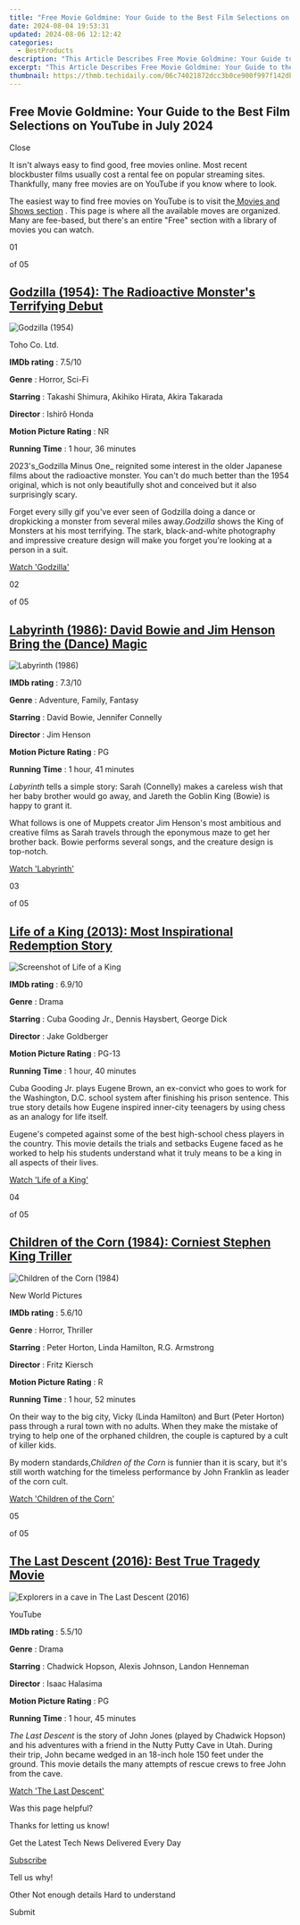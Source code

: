 ```yaml
---
title: "Free Movie Goldmine: Your Guide to the Best Film Selections on YouTube in July 2024"
date: 2024-08-04 19:53:31
updated: 2024-08-06 12:12:42
categories:
  - BestProducts
description: "This Article Describes Free Movie Goldmine: Your Guide to the Best Film Selections on YouTube in July 2024"
excerpt: "This Article Describes Free Movie Goldmine: Your Guide to the Best Film Selections on YouTube in July 2024"
thumbnail: https://thmb.techidaily.com/06c74021872dcc3b0ce900f997f142db31fade534149e5bce6ee9984dd257b98.jpg
---
```


## Free Movie Goldmine: Your Guide to the Best Film Selections on YouTube in July 2024

Close 

 It isn't always easy to find good, free movies online. Most recent blockbuster films usually cost a rental fee on popular streaming sites. Thankfully, many free movies are on YouTube if you know where to look.

 The easiest way to find free movies on YouTube is to visit the[ Movies and Shows section](https://www.youtube.com/movies) . This page is where all the available moves are organized. Many are fee-based, but there's an entire "Free" section with a library of movies you can watch.

01

of 05

## [ Godzilla (1954): The Radioactive Monster's Terrifying Debut](https://www.imdb.com/title/tt0047034/) 

![Godzilla (1954)](https://www.lifewire.com/thmb/pDGbLqMFArp1egZjZ_yfmVlvrNo=/1500x0/filters:no_upscale():max_bytes(150000):strip_icc():format(webp)/Godzilla-ec121a15491740a69ce689e561f63311.jpg) 

Toho Co. Ltd.

**IMDb rating** : 7.5/10

**Genre** : Horror, Sci-Fi

**Starring** : Takashi Shimura, Akihiko Hirata, Akira Takarada

**Director** : Ishirô Honda

**Motion Picture Rating** : NR

**Running Time** : 1 hour, 36 minutes

 2023's_Godzilla Minus One_ reignited some interest in the older Japanese films about the radioactive monster. You can't do much better than the 1954 original, which is not only beautifully shot and conceived but it also surprisingly scary.

 Forget every silly gif you've ever seen of Godzilla doing a dance or dropkicking a monster from several miles away._Godzilla_ shows the King of Monsters at his most terrifying. The stark, black-and-white photography and impressive creature design will make you forget you're looking at a person in a suit.

[ Watch 'Godzilla' ](https://www.youtube.com/watch?v=nn-Wg1NU32I) 

02

of 05

## [ Labyrinth (1986): David Bowie and Jim Henson Bring the (Dance) Magic](https://www.imdb.com/title/tt0091369/) 

![Labyrinth (1986)](https://www.lifewire.com/thmb/zEzBGKQ5gbDG-PDbfbhBvUclSAA=/1500x0/filters:no_upscale():max_bytes(150000):strip_icc():format(webp)/Labyrinth-b81b0e552a8d42abb3af9ff31ac48ee4.jpg) 

**IMDb rating** : 7.3/10

**Genre** : Adventure, Family, Fantasy

**Starring** : David Bowie, Jennifer Connelly

**Director** : Jim Henson

**Motion Picture Rating** : PG

**Running Time** : 1 hour, 41 minutes

_Labyrinth_ tells a simple story: Sarah (Connelly) makes a careless wish that her baby brother would go away, and Jareth the Goblin King (Bowie) is happy to grant it.

 What follows is one of Muppets creator Jim Henson's most ambitious and creative films as Sarah travels through the eponymous maze to get her brother back. Bowie performs several songs, and the creature design is top-notch.

[ Watch 'Labyrinth' ](https://www.youtube.com/watch?v=lL%5FQ0VtrTxU) 

03

of 05

## [ Life of a King (2013): Most Inspirational Redemption Story](https://www.imdb.com/title/tt2708254/?ref%5F=fn%5Fal%5Ftt%5F1) 

![Screenshot of Life of a King](https://www.lifewire.com/thmb/waRxugKvVn7cVO8x6SHzDhqDwH4=/1500x0/filters:no_upscale():max_bytes(150000):strip_icc():format(webp)/best-free-movies-on-youtube-5114491-4-697184eb564b4daebbb1205c853aca8d.jpg) 

**IMDb rating** : 6.9/10

**Genre** : Drama 

**Starring** : Cuba Gooding Jr., Dennis Haysbert, George Dick

**Director** : Jake Goldberger

**Motion Picture Rating** : PG-13

**Running Time** : 1 hour, 40 minutes

 Cuba Gooding Jr. plays Eugene Brown, an ex-convict who goes to work for the Washington, D.C. school system after finishing his prison sentence. This true story details how Eugene inspired inner-city teenagers by using chess as an analogy for life itself.

 Eugene's competed against some of the best high-school chess players in the country. This movie details the trials and setbacks Eugene faced as he worked to help his students understand what it truly means to be a king in all aspects of their lives.

[ Watch 'Life of a King' ](https://www.youtube.com/watch?v=z2vGzImfw9Q) 

04

of 05

## [ Children of the Corn (1984): Corniest Stephen King Triller](https://www.imdb.com/title/tt0087050/) 

![Children of the Corn (1984)](https://www.lifewire.com/thmb/dcm8JEFp011ripf06RXk1_jVBj8=/1500x0/filters:no_upscale():max_bytes(150000):strip_icc():format(webp)/092717-halloween-netflix-movie-childrencorn-slide-046103ce4b0243b1ac4913bc2da84946.jpg) 

New World Pictures 

**IMDb rating** : 5.6/10

**Genre** : Horror, Thriller

**Starring** : Peter Horton, Linda Hamilton, R.G. Armstrong

**Director** : Fritz Kiersch

**Motion Picture Rating** : R

**Running Time** : 1 hour, 52 minutes

 On their way to the big city, Vicky (Linda Hamilton) and Burt (Peter Horton) pass through a rural town with no adults. When they make the mistake of trying to help one of the orphaned children, the couple is captured by a cult of killer kids.

 By modern standards,_Children of the Corn_ is funnier than it is scary, but it's still worth watching for the timeless performance by John Franklin as leader of the corn cult.  

[ Watch 'Children of the Corn' ](https://www.youtube.com/watch?v=bpaC44Xt-HI&ab%5Fchannel=YouTubeMovies) 

05

of 05

## [ The Last Descent (2016): Best True Tragedy Movie](https://www.imdb.com/title/tt5895892/?ref%5F=fn%5Fal%5Ftt%5F1) 

![Explorers in a cave in The Last Descent (2016)](https://www.lifewire.com/thmb/zC9bCdl9oumwIMA8YYs-xrxTF0Q=/1500x0/filters:no_upscale():max_bytes(150000):strip_icc():format(webp)/best-free-movies-on-youtube-5114491-12-811d37329347405eab1a368e3018dc54.jpg) 

YouTube

**IMDb rating** : 5.5/10

**Genre** : Drama

**Starring** : Chadwick Hopson, Alexis Johnson, Landon Henneman 

**Director** : Isaac Halasima

**Motion Picture Rating** : PG

**Running Time** : 1 hour, 45 minutes

_The Last Descent_ is the story of John Jones (played by Chadwick Hopson) and his adventures with a friend in the Nutty Putty Cave in Utah. During their trip, John became wedged in an 18-inch hole 150 feet under the ground. This movie details the many attempts of rescue crews to free John from the cave.

[ Watch 'The Last Descent' ](https://www.youtube.com/watch?v=jXTCabeEBFw&ab%5Fchannel=YouTubeMovies) 

Was this page helpful?

Thanks for letting us know!

 Get the Latest Tech News Delivered Every Day

[ Subscribe ](https://www.lifewire.com/#) 

Tell us why!

 Other  Not enough details  Hard to understand 

 Submit 

<ins class="adsbygoogle"
     style="display:block"
     data-ad-format="autorelaxed"
     data-ad-client="ca-pub-7571918770474297"
     data-ad-slot="1223367746"></ins>



<ins class="adsbygoogle"
     style="display:block"
     data-ad-client="ca-pub-7571918770474297"
     data-ad-slot="8358498916"
     data-ad-format="auto"
     data-full-width-responsive="true"></ins>
